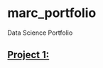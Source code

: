 # marc_portfolio
Data Science Portfolio

## [Project 1:](https://marcdugu.github.io/marc_portfolio/docs/ML_report.pdf)

